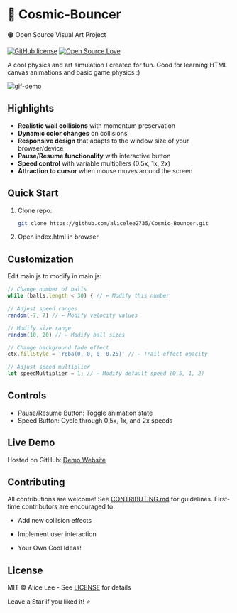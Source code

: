 # 🌌 Cosmic-Bouncer
🟠 Open Source Visual Art Project

[![GitHub license](https://img.shields.io/badge/license-MIT-blue.svg)](LICENSE)
[![Open Source Love](https://badges.frapsoft.com/os/v1/open-source.svg?v=103)](https://github.com/alicelee2735/cosmic-bouncer/)

A cool physics and art simulation I created for fun. Good for learning HTML canvas animations and basic game physics :)

![gif-demo](https://github.com/user-attachments/assets/986e1f4d-76bc-4760-bc78-c5cd12456786)


## Highlights
- **Realistic wall collisions** with momentum preservation
- **Dynamic color changes** on collisions
- **Responsive design** that adapts to the window size of your browser/device
- **Pause/Resume functionality** with interactive button
- **Speed control** with variable multipliers (0.5x, 1x, 2x)
- **Attraction to cursor** when mouse moves around the screen

## Quick Start
1. Clone repo:
   ```bash
   git clone https://github.com/alicelee2735/Cosmic-Bouncer.git
2. Open index.html in browser

## Customization
Edit main.js to modify in main.js:
```js
// Change number of balls
while (balls.length < 30) { // ← Modify this number

// Adjust speed ranges
random(-7, 7) // ← Modify velocity values

// Modify size range
random(10, 20) // ← Modify ball sizes

// Change background fade effect
ctx.fillStyle = 'rgba(0, 0, 0, 0.25)' // ← Trail effect opacity

// Adjust speed multiplier
let speedMultiplier = 1; // ← Modify default speed (0.5, 1, 2)
```

## Controls
- Pause/Resume Button: Toggle animation state
- Speed Button: Cycle through 0.5x, 1x, and 2x speeds

## Live Demo
Hosted on GitHub: [Demo Website](https://alicelee2735.github.io/Cosmic-Bouncer/)

## Contributing
All contributions are welcome! See [CONTRIBUTING.md](https://github.com/alicelee2735/Cosmic-Bouncer/blob/main/CONTRIBUTING.md) for guidelines.
First-time contributors are encouraged to:

- Add new collision effects

- Implement user interaction

- Your Own Cool Ideas!

## License
MIT © Alice Lee - See [LICENSE](https://github.com/alicelee2735/Cosmic-Bouncer/blob/main/LICENSE) for details

Leave a Star if you liked it! ⭐
